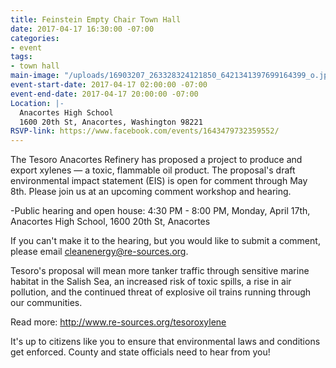 ```yaml
---
title: Feinstein Empty Chair Town Hall
date: 2017-04-17 16:30:00 -07:00
categories:
- event
tags:
- town hall
main-image: "/uploads/16903207_263328324121850_6421341397699164399_o.jpg"
event-start-date: 2017-04-17 02:00:00 -07:00
event-end-date: 2017-04-17 20:00:00 -07:00
Location: |-
  Anacortes High School
  1600 20th St, Anacortes, Washington 98221
RSVP-link: https://www.facebook.com/events/1643479732359552/
---
```


The Tesoro Anacortes Refinery has proposed a project to produce and export xylenes — a toxic, flammable oil product. The proposal's draft environmental impact statement (EIS) is open for comment through May 8th. Please join us at an upcoming comment workshop and hearing.

-Public hearing and open house: 4:30 PM - 8:00 PM, Monday, April 17th, Anacortes High School, 1600 20th St, Anacortes

If you can't make it to the hearing, but you would like to submit a comment, please email cleanenergy@re-sources.org.

Tesoro's proposal will mean more tanker traffic through sensitive marine habitat in the Salish Sea, an increased risk of toxic spills, a rise in air pollution, and the continued threat of explosive oil trains running through our communities. 

Read more: http://www.re-sources.org/tesoroxylene

It's up to citizens like you to ensure that environmental laws and conditions get enforced. County and state officials need to hear from you!

